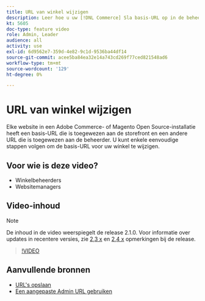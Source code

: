 ```yaml
---
title: URL van winkel wijzigen
description: Leer hoe u uw [!DNL Commerce] Sla basis-URL op in de beheertoepassing.
kt: 5605
doc-type: feature video
role: Admin, Leader
audience: all
activity: use
exl-id: 6d9562e7-359d-4e82-9c1d-9536ba44df14
source-git-commit: acee5ba84ea32e14a743cd269f77ced821548ad6
workflow-type: tm+mt
source-wordcount: '129'
ht-degree: 0%

---
```


# URL van winkel wijzigen

Elke website in een Adobe Commerce- of Magento Open Source-installatie heeft een basis-URL die is toegewezen aan de storefront en een andere URL die is toegewezen aan de beheerder. U kunt enkele eenvoudige stappen volgen om de basis-URL voor uw winkel te wijzigen.

## Voor wie is deze video?

- Winkelbeheerders
- Websitemanagers

## Video-inhoud

>[!NOTE]
>
>De inhoud in de video weerspiegelt de release 2.1.0. Voor informatie over updates in recentere versies, zie [2,3 x](https://devdocs.magento.com/guides/v2.3/release-notes/bk-release-notes.html) en [2,4 x](https://devdocs.magento.com/guides/v2.4/release-notes/bk-release-notes.html) opmerkingen bij de release.

>[!VIDEO](https://video.tv.adobe.com/v/35488?quality=12&learn=on)

## Aanvullende bronnen

- [URL&#39;s opslaan](https://docs.magento.com/user-guide/stores/store-urls.html)
- [Een aangepaste Admin URL gebruiken](https://docs.magento.com/user-guide/stores/store-urls-custom-admin.html)
